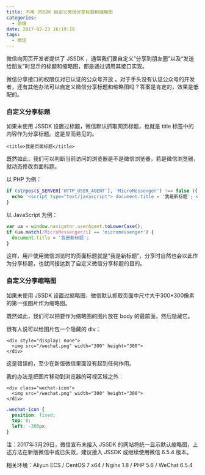 ```yaml
---
title: 不用 JSSDK 自定义微信分享标题和缩略图
categories:
  - 前端
date: 2017-02-23 16:19:19
tags:
  - 微信
---
```


微信向网页开发者提供了 JSSDK ，通常我们要自定义“分享到朋友圈”以及“发送给朋友”时显示的标题和缩略图，都是通过调用其接口实现。

微信分享接口的权限仅对已认证的公众号开放 。对于手头没有认证公众号的开发者，还有其他办法可以自定义微信分享标题和缩略图吗？答案是肯定的，效果是低配的。

<!-- more -->

### 自定义分享标题

如果未使用 JSSDK 设置过标题，微信默认抓取网页标题，也就是 title 标签中的内容作为分享标题。这是显而易见的。

``` xhtml
<title>我是页面标题</title>
```

既然如此，我们可以判断当前访问的浏览器是不是微信浏览器，若是微信浏览器，就动态修改页面标题。

以 PHP 为例：

``` php
if (strpos($_SERVER['HTTP_USER_AGENT'], 'MicroMessenger') !== false ){
  echo '<script type="text/javascript"> document.title = '我是新标题'; </script>';
}
```

以 JavaScript 为例：
``` js
var ua = window.navigator.userAgent.toLowerCase();
if (ua.match(/MicroMessenger/i) == 'micromessenger') {
  document.title = '我是新标题';
}
```

这样，用户使用微信浏览时的页面标题就是“我是新标题”，分享时自然也会以此作为分享标题，也就间接达到了自定义微信分享标题的目的。

### 自定义分享缩略图

如果未使用 JSSDK 设置过缩略图，微信默认抓取页面中尺寸大于300\*300像素的第一张图片作为缩略图。

既然如此，我们可以把要作为缩略图的图片放在 body 的最前面，然后隐藏它。

很有人说可以给图片包一个隐藏的 div：

``` xhtml
<div style="display: none">
  <img src="/wechat.png" width="300" height="300">
</div>
```
这是错误的，至少在新版微信里面没有起到任何作用。

我的办法是把图片移动到浏览器的可视区域之外：

``` xhtml
<div class="wechat-icon">
  <img src="/wechat.png" width="300" height="300">
</div>
```

``` css
.wechat-icon {
  position: fixed;
  top: 0;
  left: -300px;
}
```

注：2017年3月29日，微信宣布未接入 JSSDK 的网站将统一显示默认缩略图，上述方法在新版微信中或已失效，建议接入 JSSDK 或继续使用微信 6.5.4 版本。

相关环境：Aliyun ECS / CentOS 7 x64 / Nginx 1.8 / PHP 5.6 / WeChat 6.5.4